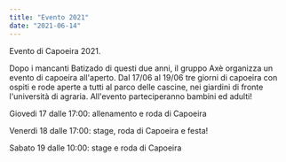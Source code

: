 ```yaml
---
title: "Evento 2021"
date: "2021-06-14"
---
```


Evento di Capoeira 2021.

Dopo i mancanti Batizado di questi due anni, il gruppo Axè organizza un evento di capoeira all'aperto.
Dal 17/06 al 19/06 tre giorni di capoeira con ospiti e rode aperte a tutti al parco delle cascine, nei giardini di fronte l'università di agraria.
All'evento parteciperanno bambini ed adulti!

Giovedi 17 dalle 17:00: allenamento e roda di Capoeira

Venerdì 18 dalle 17:00: stage, roda di Capoeira e festa!

Sabato 19 dalle 10:00: stage e roda di Capoeira
